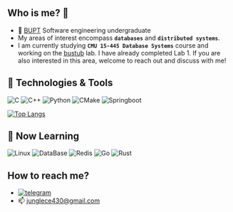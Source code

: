 ## Who is me? :eyes:
- 👋 [BUPT](https://www.bupt.edu.cn) Software engineering undergraduate
- My areas of interest encompass <b>`databases`</b> and <b>`distributed systems`</b>.
- I am currently studying <b>`CMU 15-445 Database Systems`</b> course and working on the [bustub](https://github.com/cmu-db/bustub) lab. I have already completed Lab 1. If you are also interested in this area, welcome to reach out and discuss with me!

## 🔧 Technologies & Tools
![C](https://img.shields.io/badge/Code-C-informational?style=flat-square&logo=c&logoColor=white&color=2bbc8a)
![C++](https://img.shields.io/badge/Code-C++-informational?style=flat-square&logo=cplusplus&logoColor=white&color=2bbc8a)
![Python](https://img.shields.io/badge/Code-Python-informational?style=flat-square&logo=python&logoColor=white&color=2bbc8a)
![CMake](https://img.shields.io/badge/Code-CMake-informational?style=flat-square&logo=cmake&logoColor=white&color=2bbc8a)
![Springboot](https://img.shields.io/badge/Code-SpringBoot-informational?style=flat-square&logo=Spring&logoColor=white&color=2bbc8a)

[![Top Langs](https://github-readme-stats.vercel.app/api/top-langs/?username=Jungle430&hide=html&layout=compact)](https://github.com/anuraghazra/github-readme-stats)

## 🌟 Now Learning

![Linux](https://img.shields.io/badge/Learning-Linux-informational?style=flat-square&logo=Linux&logoColor=white&color=2bbc8a)
![DataBase](https://img.shields.io/badge/Learning-MySQL-informational?style=flat-square&logo=MySQL&logoColor=white&color=2bbc8a)
![Redis](https://img.shields.io/badge/Learning-Redis-informational?style=flat-square&logo=Redis&logoColor=white&color=2bbc8a)
![Go](https://img.shields.io/badge/Learning-Go-informational?style=flat-square&logo=go&logoColor=white&color=2bbc8a)
![Rust](https://img.shields.io/badge/Learning-Rust-informational?style=flat-square&logo=rust&logoColor=white&color=2bbc8a)

## How to reach me?

- [![telegram](https://img.shields.io/static/v1?style=flat-square&logo=telegram&label=&message=@Jungle&color=eaeff9&labelColor=blue)](https://t.me/Junglehaobin)
- 📫 junglece430@gmail.com
